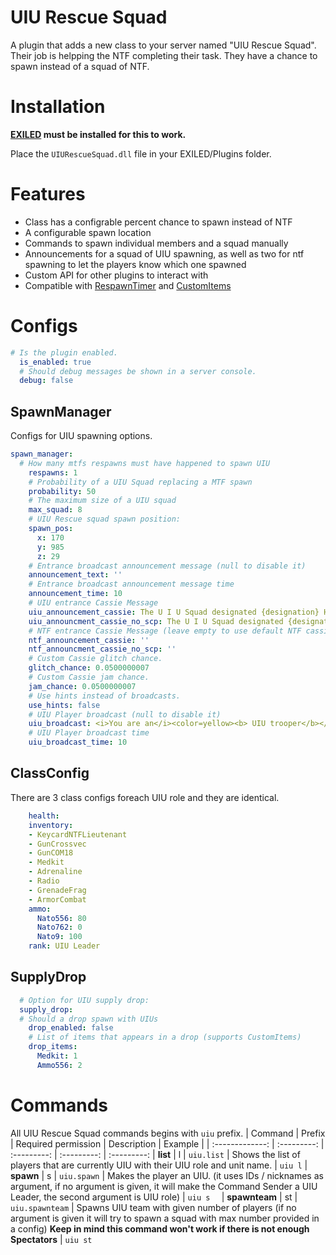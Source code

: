 # UIU Rescue Squad

A plugin that adds a new class to your server named "UIU Rescue Squad". Their job is helpping the NTF completing their task. They have a chance to spawn instead of a squad of NTF.

# Installation

**[EXILED](https://github.com/galaxy119/EXILED) must be installed for this to work.**

Place the `UIURescueSquad.dll` file in your EXILED/Plugins folder.

# Features

* Class has a configrable percent chance to spawn instead of NTF
* A configurable spawn location
* Commands to spawn individual members and a squad manually
* Announcements for a squad of UIU spawning, as well as two for ntf spawning to let the players know which one spawned
* Custom API for other plugins to interact with
* Compatible with [RespawnTimer](https://github.com/Michal78900/RespawnTimer) and [CustomItems](https://github.com/Exiled-Team/CustomItems)

# Configs
```yml
# Is the plugin enabled.
  is_enabled: true
  # Should debug messages be shown in a server console.
  debug: false
  ```

## SpawnManager
Configs for UIU spawning options.
```yml
spawn_manager:
  # How many mtfs respawns must have happened to spawn UIU
    respawns: 1
    # Probability of a UIU Squad replacing a MTF spawn
    probability: 50
    # The maximum size of a UIU squad
    max_squad: 8
    # UIU Rescue squad spawn position:
    spawn_pos:
      x: 170
      y: 985
      z: 29
    # Entrance broadcast announcement message (null to disable it)
    announcement_text: ''
    # Entrance broadcast announcement message time
    announcement_time: 10
    # UIU entrance Cassie Message
    uiu_announcement_cassie: The U I U Squad designated {designation} HasEntered AwaitingRecontainment {scpnum}
    uiu_announcment_cassie_no_scp: The U I U Squad designated {designation} HasEntered NoSCPsLeft
    # NTF entrance Cassie Message (leave empty to use default NTF cassie entrance)
    ntf_announcement_cassie: ''
    ntf_announcment_cassie_no_scp: ''
    # Custom Cassie glitch chance.
    glitch_chance: 0.0500000007
    # Custom Cassie jam chance.
    jam_chance: 0.0500000007
    # Use hints instead of broadcasts.
    use_hints: false
    # UIU Player broadcast (null to disable it)
    uiu_broadcast: <i>You are an</i><color=yellow><b> UIU trooper</b></color>, <i>help </i><color=#0377fc><b>MTFs</b></color><i> to finish its job</i>
    # UIU Player broadcast time
    uiu_broadcast_time: 10
```

## ClassConfig
There are 3 class configs foreach UIU role and they are identical.
```yml
    health:
    inventory:
    - KeycardNTFLieutenant
    - GunCrossvec
    - GunCOM18
    - Medkit
    - Adrenaline
    - Radio
    - GrenadeFrag
    - ArmorCombat
    ammo:
      Nato556: 80
      Nato762: 0
      Nato9: 100
    rank: UIU Leader
```

## SupplyDrop
```yml
  # Option for UIU supply drop:
  supply_drop:
  # Should a drop spawn with UIUs
    drop_enabled: false
    # List of items that appears in a drop (supports CustomItems)
    drop_items:
      Medkit: 1
      Ammo556: 2
```
# Commands
All UIU Rescue Squad commands begins with `uiu` prefix.
| Command | Prefix | Required permission | Description | Example |
| :-------------: | :---------: | :---------: | :---------: | :---------:
| **list** | l | `uiu.list` | Shows the list of players that are currently UIU with their UIU role and unit name. | `uiu l`
| **spawn** | s | `uiu.spawn` | Makes the player an UIU. (it uses IDs / nicknames as argument, if no argument is given, it will make the Command Sender a UIU Leader, the second argument is UIU role) | `uiu s  `
| **spawnteam** | st | `uiu.spawnteam` | Spawns UIU team with given number of players (if no argument is given it will try to spawn a squad with max number provided in a config) **Keep in mind this command won't work if there is not enough Spectators** | `uiu st`